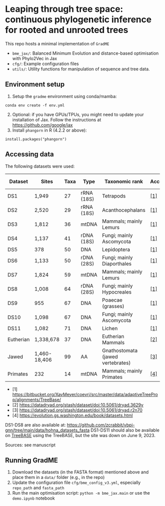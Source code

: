 # Leaping through tree space: continuous phylogenetic inference for rooted and unrooted trees

This repo hosts a minimal implementation of ```GradME```
* ```bme_jax/```: Balanced Minimum Evolution and distance-based optimisation with Phylo2Vec in Jax
* ```cfg/```: Example configuration files
* ```utils/```: Utility functions for manipulation of sequence and tree data.

## Environment setup
1. Setup the ```gradme``` environment using conda/mamba:
```
conda env create -f env.yml
```
2. Optional: if you have GPUs/TPUs, you might need to update your installation of Jax. Follow the instructions at https://github.com/google/jax
3. Install ```phangorn``` in R (4.2.2 or above):
```
install.packages("phangorn")
```

## Accessing data
The following datasets were used:

| Dataset   | Sites        | Taxa | Type       | Taxonomic rank                    | Access                                                                                             | TreeBASE ID |
|-----------|--------------|------|------------|-----------------------------------|----------------------------------------------------------------------------------------------------|-------------|
| DS1       | 1,949        | 27   | rRNA (18S) | Tetrapods                         | [[1]](https://bitbucket.org/XavMeyer/coevrj/src/master/data/adaptiveTreeProp/alignments/TreeBase/) | M2017  |
| DS2       | 2,520        | 29   | rRNA (18S) | Acanthocephalans                  | [[1]](https://bitbucket.org/XavMeyer/coevrj/src/master/data/adaptiveTreeProp/alignments/TreeBase/) | M2131  |
| DS3       | 1,812        | 36   | mtDNA      | Mammals; mainly Lemurs            | [[1]](https://bitbucket.org/XavMeyer/coevrj/src/master/data/adaptiveTreeProp/alignments/TreeBase/) | M127   |
| DS4       | 1,137        | 41   | rDNA (18S) | Fungi; mainly Ascomycota          | [[1]](https://bitbucket.org/XavMeyer/coevrj/src/master/data/adaptiveTreeProp/alignments/TreeBase/) | M487   |
| DS5       | 378          | 50   | DNA        | Lepidoptera                       | [[1]](https://bitbucket.org/XavMeyer/coevrj/src/master/data/adaptiveTreeProp/alignments/TreeBase/) | M2907  |
| DS6       | 1,133        | 50   | rDNA (28S) | Fungi; mainly Diaporthales        | [[1]](https://bitbucket.org/XavMeyer/coevrj/src/master/data/adaptiveTreeProp/alignments/TreeBase/) | M220   |
| DS7       | 1,824        | 59   | mtDNA      | Mammals; mainly Lemurs            | [[1]](https://bitbucket.org/XavMeyer/coevrj/src/master/data/adaptiveTreeProp/alignments/TreeBase/) | M2449  |
| DS8       | 1,008        | 64   | rDNA (28S) | Fungi; mainly Hypocreales         | [[1]](https://bitbucket.org/XavMeyer/coevrj/src/master/data/adaptiveTreeProp/alignments/TreeBase/) | M2261  |
| DS9       | 955          | 67   | DNA        | Poaecae (grasses)                 | [[1]](https://bitbucket.org/XavMeyer/coevrj/src/master/data/adaptiveTreeProp/alignments/TreeBase/) | M2389  |
| DS10      | 1,098        | 67   | DNA        | Fungi; mainly Ascomycota          | [[1]](https://bitbucket.org/XavMeyer/coevrj/src/master/data/adaptiveTreeProp/alignments/TreeBase/) | M2152  |
| DS11      | 1,082        | 71   | DNA        | Lichen                            | [[1]](https://bitbucket.org/XavMeyer/coevrj/src/master/data/adaptiveTreeProp/alignments/TreeBase/) | M2274  |
| Eutherian | 1,338,678    | 37   | DNA        | Eutherian Mammals                 | [[2]](https://datadryad.org/stash/dataset/doi:10.5061/dryad.3629v) |
| Jawed     | 1,460-18,406 | 99   | AA         | Gnathostomata (jawed vertebrates) | [[3]](https://datadryad.org/stash/dataset/doi:10.5061/dryad.r2n70) |
| Primates  | 232          | 14   | mtDNA      | Mammals; mainly Primates          | [[4]](https://evolution.gs.washington.edu/book/datasets.html) |

* [1] https://bitbucket.org/XavMeyer/coevrj/src/master/data/adaptiveTreeProp/alignments/TreeBase/
* [2] https://datadryad.org/stash/dataset/doi:10.5061/dryad.3629v
* [3] https://datadryad.org/stash/dataset/doi:10.5061/dryad.r2n70
* [4] https://evolution.gs.washington.edu/book/datasets.html


DS1-DS8 are also available at: https://github.com/zcrabbit/vbpi-gnn/tree/main/data/hohna_datasets_fasta
DS1-DS11 should also be available on [TreeBASE](https://treebase.org/treebase-web/home.html) using the TreeBASE, but the site was down on June 9, 2023.

Sources: see manuscript

## Running GradME
1. Download the datasets (in the FASTA format) mentioned above and place them in a ```data/``` folder (e.g., in the repo)
2. Update the configuration file ```cfg/bme_config_v3.yml```, especially ```repo_path``` and ```fasta_path```
3. Run the main optimisation script: ```python -m bme_jax.main``` or use the ```demo.ipynb``` notebook
